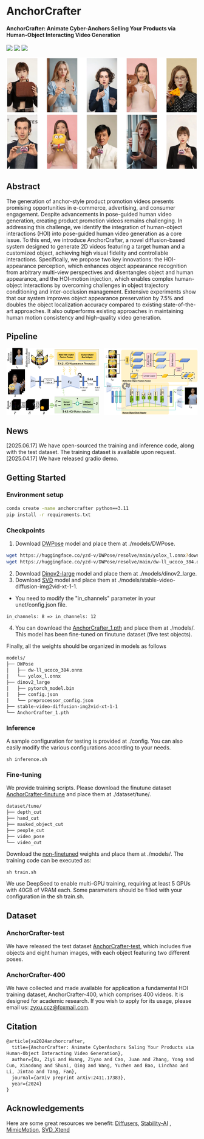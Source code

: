 #  AnchorCrafter

#### AnchorCrafter: Animate Cyber-Anchors Selling Your Products via Human-Object Interacting Video Generation

[![](https://img.shields.io/badge/Project-Page-green.svg)](https://cangcz.github.io/Anchor-Crafter/) [![](https://img.shields.io/badge/Paper-Arxiv-orange.svg)](https://arxiv.org/abs/2411.17383) [![](https://img.shields.io/badge/YouTube-%23FF0000.svg?logo=YouTube&logoColor=white)](https://www.youtube.com/watch?v=6SZYTJXGTm8) 


<img src="src/result.png" width="650">

## Abstract
The generation of anchor-style product promotion videos presents promising opportunities in e-commerce, advertising, and consumer engagement. 
Despite advancements in pose-guided human video generation, creating product promotion videos remains challenging. 
In addressing this challenge, we identify the integration of human-object interactions (HOI) into pose-guided human video generation as a core issue. 
To this end, we introduce AnchorCrafter, a novel diffusion-based system designed to generate 2D videos featuring a target human and a customized object, achieving high visual fidelity and controllable interactions. 
Specifically, we propose two key innovations: the HOI-appearance perception, which enhances object appearance recognition from arbitrary multi-view perspectives and disentangles object and human appearance, and the HOI-motion injection, which enables complex human-object interactions by overcoming challenges in object trajectory conditioning and inter-occlusion management. 
Extensive experiments show that our system improves object appearance preservation by 7.5\% and doubles the object localization accuracy compared to existing state-of-the-art approaches. It also outperforms existing approaches in maintaining human motion consistency and high-quality video generation. 

## Pipeline
<div style="display: flex; justify-content: space-between;">
  <img src="src/pipeline.png" alt="Pipeline Step 1" width="49%">
  <img src="src/pipeline2.png" alt="Pipeline Step 2" width="49%">
</div>

## News
[2025.06.17] We have open-sourced the training and inference code, along with the test dataset. The training dataset is available upon request.  
[2025.04.17] We have released gradio demo.

## Getting Started
### Environment setup
```bash
conda create -name anchorcrafter python==3.11
pip install -r requirements.txt
```
### Checkpoints
1. Download [DWPose](https://huggingface.co/yzd-v/DWPose/tree/main) model and place them at ./models/DWPose.
```bash
wget https://huggingface.co/yzd-v/DWPose/resolve/main/yolox_l.onnx?download=true -O models/DWPose/yolox_l.onnx
wget https://huggingface.co/yzd-v/DWPose/resolve/main/dw-ll_ucoco_384.onnx?download=true -O models/DWPose/dw-ll_ucoco_384.onnx
```
2. Download [Dinov2-large](https://huggingface.co/facebook/dinov2-large/tree/main) model and place them at ./models/dinov2_large.
3. Download [SVD](https://huggingface.co/stabilityai/stable-video-diffusion-img2vid-xt-1-1) model and place them at ./models/stable-video-diffusion-img2vid-xt-1-1.
* You need to modify the "in_channels" parameter in your unet/config.json file.
```
in_channels: 8 => in_channels: 12
```
4. You can download the [AnchorCrafter_1.pth](https://huggingface.co/cangcz/AnchorCrafter_1/tree/main) and place them at ./models/. This model has been fine-tuned on finutune dataset (five test objects).


Finally, all the weights should be organized in models as follows
```
models/
├── DWPose
│   ├── dw-ll_ucoco_384.onnx
│   └── yolox_l.onnx
├── dinov2_large
│   ├── pytorch_model.bin
│   ├── config.json
│   └── preprocessor_config.json
├── stable-video-diffusion-img2vid-xt-1-1  
└── AnchorCrafter_1.pth
```

### Inference
A sample configuration for testing is provided at ./config. You can also easily modify the various configurations according to your needs.
```
sh inference.sh
```

### Fine-tuning
We provide training scripts. Please download the finutune dataset [AnchorCrafter-finutune](https://huggingface.co/datasets/cangcz/AnchorCrafter-finutune) and place them at ./dataset/tune/. 

```
dataset/tune/
├── depth_cut
├── hand_cut
├── masked_object_cut
├── people_cut
├── video_pose
└── video_cut
```
Download the [non-finetuned](https://huggingface.co/cangcz/AnchorCrafter-notune) weights and place them at ./models/.
The training code can be executed as:
```
sh train.sh
```
We use DeepSeed to enable multi-GPU training, requiring at least 5 GPUs with 40GB of VRAM each. Some parameters should be filled with your configuration in the sh train.sh.

## Dataset
### AnchorCrafter-test
We have released the test dataset [AnchorCrafter-test](https://huggingface.co/datasets/cangcz/AnchorCrafter-test), which includes five objects and eight human images, with each object featuring two different poses.
### AnchorCrafter-400
We have collected and made available for application a fundamental HOI training dataset, AnchorCrafter-400, which comprises 400 videos. It is designed for academic research. If you wish to apply for its usage, please email us: zyxu.ccz@foxmail.com.


## Citation

```
@article{xu2024anchorcrafter,
  title={AnchorCrafter: Animate CyberAnchors Saling Your Products via Human-Object Interacting Video Generation},
  author={Xu, Ziyi and Huang, Ziyao and Cao, Juan and Zhang, Yong and Cun, Xiaodong and Shuai, Qing and Wang, Yuchen and Bao, Linchao and Li, Jintao and Tang, Fan},
  journal={arXiv preprint arXiv:2411.17383},
  year={2024}
}
```

## Acknowledgements
Here are some great resources we benefit: [Diffusers](https://github.com/huggingface/diffusers), [Stability-AI](https://github.com/Stability-AI/generative-models)
, [MimicMotion](https://github.com/Tencent/MimicMotion), [SVD_Xtend](https://github.com/pixeli99/SVD_Xtend)